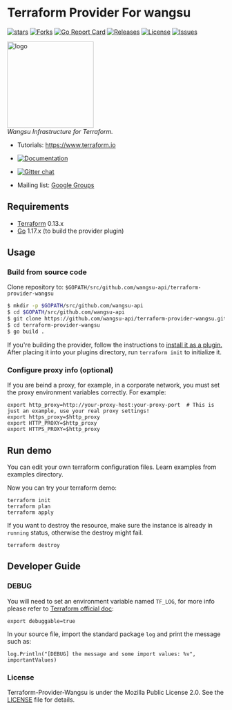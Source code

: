 # Terraform Provider For wangsu

[![stars](https://img.shields.io/github/stars/wangsu-api/terraform-provider-wangsu)](https://img.shields.io/github/stars/wangsu-api/terraform-provider-wangsu)
[![Forks](https://img.shields.io/github/forks/wangsu-api/terraform-provider-wangsu)](https://img.shields.io/github/forks/wangsu-api/terraform-provider-wangsu)
[![Go Report Card](https://goreportcard.com/badge/github.com/wangsu-api/terraform-provider-wangsu)](https://goreportcard.com/report/github.com/wangsu-api/terraform-provider-wangsu)
[![Releases](https://img.shields.io/github/release/wangsu-api/terraform-provider-wangsu.svg?style=flat-square)](https://github.com/wangsu-api/terraform-provider-wangsu/releases)
[![License](https://img.shields.io/github/license/wangsu-api/terraform-provider-wangsu)](https://img.shields.io/github/license/wangsu-api/terraform-provider-wangsu)
[![Issues](https://img.shields.io/github/issues/wangsu-api/terraform-provider-wangsu)](https://img.shields.io/github/issues/wangsu-api/terraform-provider-wangsu)

<div>
  <p>
    <a href="https://www.wangsu.com">
        <img src="https://camo.githubusercontent.com/8c8645a123a22e35c822fac17bf5bd774be42a825653cd994bd2c530e606cf92/68747470733a2f2f7374617469632d7763732e77616e6773752e636f6d2f706f7274616c6e61762f6e61764c6f676f5f313732303631313235333439385f3135325fe7bd91e5aebf6c6f676f2d32335f3531322e706e67" alt="logo" title="Terraform" height="200">
    </a>
    <br>
    <i>Wangsu Infrastructure for Terraform.</i>
    <br>
  </p>
</div>



* Tutorials: https://www.terraform.io

* [![Documentation](https://img.shields.io/badge/documentation-blue)](https://registry.terraform.io/providers/wangsu-api/wangsu/latest/docs)

* [![Gitter chat](https://badges.gitter.im/hashicorp-terraform/Lobby.png)](https://gitter.im/hashicorp-terraform/Lobby)

* Mailing list: [Google Groups](http://groups.google.com/group/terraform-tool)

    

## Requirements

* [Terraform](https://www.terraform.io/downloads.html) 0.13.x
* [Go](https://golang.org/doc/install) 1.17.x (to build the provider plugin)

## Usage

### Build from source code

Clone repository to: `$GOPATH/src/github.com/wangsu-api/terraform-provider-wangsu`

```sh
$ mkdir -p $GOPATH/src/github.com/wangsu-api
$ cd $GOPATH/src/github.com/wangsu-api
$ git clone https://github.com/wangsu-api/terraform-provider-wangsu.git
$ cd terraform-provider-wangsu
$ go build .
```

If you're building the provider, follow the instructions to [install it as a plugin.](https://www.terraform.io/docs/plugins/basics.html#installing-a-plugin) After placing it into your plugins directory,  run `terraform init` to initialize it.

### Configure proxy info (optional)

If you are beind a proxy, for example, in a corporate network, you must set the proxy environment variables correctly. For example:

```
export http_proxy=http://your-proxy-host:your-proxy-port  # This is just an example, use your real proxy settings!
export https_proxy=$http_proxy
export HTTP_PROXY=$http_proxy
export HTTPS_PROXY=$http_proxy
```

## Run demo

You can edit your own terraform configuration files. Learn examples from examples directory.

Now you can try your terraform demo:

```
terraform init
terraform plan
terraform apply
```

If you want to destroy the resource, make sure the instance is already in ``running`` status, otherwise the destroy might fail.

```
terraform destroy
```

## Developer Guide

### DEBUG

You will need to set an environment variable named ``TF_LOG``, for more info please refer to [Terraform official doc](https://www.terraform.io/docs/internals/debugging.html):

```
export debuggable=true
```

In your source file, import the standard package ``log`` and print the message such as:

```
log.Println("[DEBUG] the message and some import values: %v", importantValues)

```

### License

Terraform-Provider-Wangsu is under the Mozilla Public License 2.0. See the [LICENSE](LICENSE) file for details.